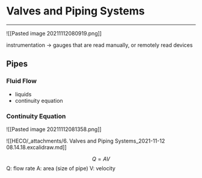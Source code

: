# Valves and Piping Systems
---

![[Pasted image 20211112080919.png]]

instrumentation -> gauges that are read manually, or remotely read devices

## Pipes

### Fluid Flow
- liquids
- continuity equation

### Continuity Equation
![[Pasted image 20211112081358.png]]

![[HECO/_attachments/6. Valves and Piping Systems_2021-11-12 08.14.18.excalidraw.md]]

$$
Q = AV
$$
Q: flow rate
A: area (size of pipe)
V: velocity

